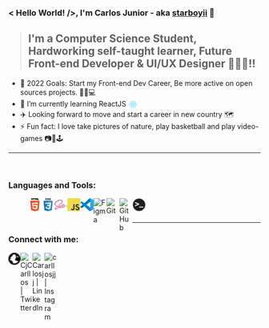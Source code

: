 ### < Hello World! />, I'm Carlos Junior - aka [starboyii][website] 🖖 



<!-- [![Website](https://img.shields.io/website?label=codeSTACKr.com&style=for-the-badge&url=https%3A%2F%2Fcodestackr.com)](https://codestackr.com)
[![Twitter Follow](https://img.shields.io/twitter/follow/codeSTACKr?color=1DA1F2&logo=twitter&style=for-the-badge)](https://twitter.com/intent/follow?original_referer=https%3A%2F%2Fgithub.com%2FcodeSTACKr&screen_name=codeSTACKr) -->


> ## I'm a Computer Science Student, Hardworking self-taught learner, Future Front-end Developer & UI/UX Designer 🤩😍🙏!!

- 🥅 2022 Goals: Start my Front-end Dev Career, Be more active on open sources projects. 👨‍💻💻
- 🌱 I’m currently learning ReactJS <img align="center" alt="React" width="20px" src="https://raw.githubusercontent.com/github/explore/80688e429a7d4ef2fca1e82350fe8e3517d3494d/topics/react/react.png" /> 
- ✈️ Looking forward to move and start a career in new country 🗺   
- ⚡ Fun fact: I love take pictures of nature, play basketball and play video-games 📷🏀🕹

---


<br />

### Languages and Tools:

> [<img align="left" alt="HTML5" width="26px" src="https://raw.githubusercontent.com/github/explore/80688e429a7d4ef2fca1e82350fe8e3517d3494d/topics/html/html.png" />][webdevplaylist]
[<img align="left" alt="CSS3" width="26px" src="https://raw.githubusercontent.com/github/explore/80688e429a7d4ef2fca1e82350fe8e3517d3494d/topics/css/css.png" />][cssplaylist]
[<img align="left" alt="Sass" width="26px" src="https://raw.githubusercontent.com/github/explore/80688e429a7d4ef2fca1e82350fe8e3517d3494d/topics/sass/sass.png" />][cssplaylist]
[<img align="left" alt="JavaScript" width="26px" src="https://raw.githubusercontent.com/github/explore/80688e429a7d4ef2fca1e82350fe8e3517d3494d/topics/javascript/javascript.png" />][jsplaylist]
[<img align="left" alt="Visual Studio Code" width="26px" src="https://raw.githubusercontent.com/github/explore/80688e429a7d4ef2fca1e82350fe8e3517d3494d/topics/visual-studio-code/visual-studio-code.png" />][webdevplaylist]
[<img align="left" alt="Figma" width="26px" src="https://user-images.githubusercontent.com/56566641/145853199-ec2fb712-3c66-4589-88b4-41ccb4f1d18e.png" />][webdevplaylist]
[<img align="left" alt="Git" width="26px" src="https://user-images.githubusercontent.com/56566641/145853620-dac920e4-1d4b-4e1f-9bf3-aafc84caad35.png" />][webdevplaylist]
[<img align="left" alt="GitHub" width="26px" src="https://user-images.githubusercontent.com/56566641/145853839-33060206-ed20-4edf-8e2b-064e658742ce.png" />][webdevplaylist]
[<img align="left" alt="Terminal" width="26px" src="https://raw.githubusercontent.com/github/explore/80688e429a7d4ef2fca1e82350fe8e3517d3494d/topics/terminal/terminal.png" />][webdevplaylist]







<br />
<br />

---

### Connect with me:

[<img align="left" alt="portifolio.com" width="24px" src="https://raw.githubusercontent.com/iconic/open-iconic/master/svg/globe.svg" />][website]
[<img align="left" alt="CjCarllos | Twitter" width="24px" src="https://cdn.jsdelivr.net/npm/simple-icons@v3/icons/twitter.svg" />][twitter]
[<img align="left" alt="Carlosjj | LinkedIn" width="24px" src="https://cdn.jsdelivr.net/npm/simple-icons@v3/icons/linkedin.svg" />][linkedin]
[<img align="left" alt="carllosjj | Instagram" width="24px" src="https://cdn.jsdelivr.net/npm/simple-icons@v3/icons/instagram.svg" />][instagram]




[website]: #
[twitter]: #
[instagram]: #
[linkedin]: https://www.linkedin.com/in/carlosjj-87766121b
[webdevplaylist]: #
[jsplaylist]: #
[cssplaylist]: #

